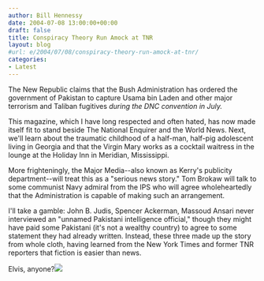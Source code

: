 ```yaml
---
author: Bill Hennessy
date: 2004-07-08 13:00:00+00:00
draft: false
title: Conspiracy Theory Run Amock at TNR
layout: blog
#url: e/2004/07/08/conspiracy-theory-run-amock-at-tnr/
categories:
- Latest
---
```


The New Republic claims that the Bush Administration has ordered the government of Pakistan to capture Usama bin Laden and other major terrorism and Taliban fugitives _during the DNC convention in July._  
  
This magazine, which I have long respected and often hated, has now made itself fit to stand beside The National Enquirer and the World News.  Next, we'll learn about the traumatic childhood of a half-man, half-pig adolescent living in Georgia and that the Virgin Mary works as a cocktail waitress in the lounge at the Holiday Inn in Meridian, Mississippi.    
  
More frighteningly, the Major Media--also known as Kerry's publicity department--will treat this as a "serious news story."  Tom Brokaw will talk to some communist Navy admiral from the IPS who will agree wholeheartedly that the Administration is capable of making such an arrangement.  
  
I'll take a gamble:  John B. Judis, Spencer Ackerman,  Massoud Ansari never interviewed an "unnamed Pakistani intelligence official," though they might have paid some Pakistani (it's not a wealthy country) to agree to some statement they had already written.  Instead, these three made up the story from whole cloth, having learned from the New York Times and former TNR reporters that fiction is easier than news.    
  
Elvis, anyone?![](https://blog.billhennessy.com/aggbug.aspx?PostID=707)

